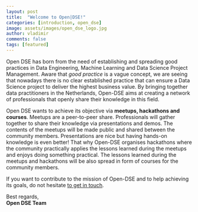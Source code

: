 ```yaml
---
layout: post
title:  "Welcome to Open|DSE!"
categories: [introduction, open_dse]
image: assets/images/open_dse_logo.jpg
author: vladimir
comments: false
tags: [featured]
---
```


Open DSE has born from the need of establishing and spreading good practices in Data Engineering, Machine Learning and Data Science Project Management. Aware that *good practice* is a vague concept, we are seeing that nowadays there is no clear established practice that can ensure a Data Science project to deliver the highest business value. By bringing together data practitioners in the Netherlands, Open-DSE aims at creating a network of professionals that openly share their knowledge in this field.

Open DSE wants to achieve its objective via **meetups, hackathons and courses**. Meetups are a peer-to-peer share. Professionals will gather together to share their knowledge via presentations and demos. The contents of the meetups will be made public and shared between the community members. Presentations are nice but having hands-on knowledge is even better! That why Open-DSE organises hackathons where the community practically applies the lessons learned during the meetups and enjoys doing something practical. The lessons learned during the meetups and hackathons will be also spread in form of courses for the community members.

If you want to contribute to the mission of Open-DSE and to help achieving its goals, do not hesitate [to get in touch]({{site.baseurl}}/contact.html).

Best regards,  
**Open DSE Team**
